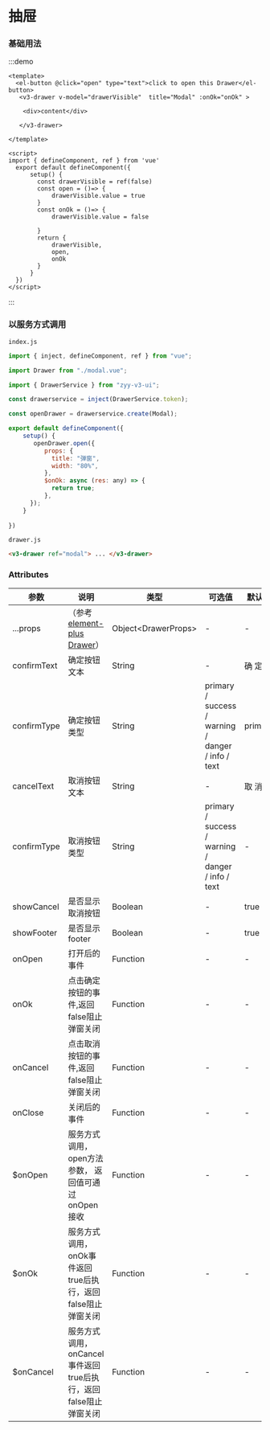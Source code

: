 # 抽屉

### 基础用法
:::demo
```vue
<template>
  <el-button @click="open" type="text">click to open this Drawer</el-button>
   <v3-drawer v-model="drawerVisible"  title="Modal" :onOk="onOk" >
    
    <div>content</div>

   </v3-drawer>
    
</template>

<script>
import { defineComponent, ref } from 'vue'
  export default defineComponent({
      setup() {
        const drawerVisible = ref(false)
        const open = ()=> {
            drawerVisible.value = true
        }
        const onOk = ()=> {
            drawerVisible.value = false

        }
        return {
            drawerVisible,
            open,
            onOk
        }
      }
  })
</script>
```
:::

### 以服务方式调用

`index.js`

```js 
import { inject, defineComponent, ref } from "vue";

import Drawer from "./modal.vue";

import { DrawerService } from "zyy-v3-ui";

const drawerservice = inject(DrawerService.token);

const openDrawer = drawerservice.create(Modal);

export default defineComponent({
    setup() {
       openDrawer.open({
          props: {
            title: "弹窗",
            width: "80%",
          },
          $onOk: async (res: any) => {
            return true;
          },
      });
    }
   
})

```

`drawer.js`

```html
<v3-drawer ref="modal"> ... </v3-drawer>
```



### Attributes
|参数|说明|类型|可选值|默认值|
|---|---|---|---|---|
|...props|（参考<a href="https://element-plus.gitee.io/zh-CN/component/drawer.html" target="_blank">element-plus Drawer</a>）|Object&lt;DrawerProps&gt;|-|-|
|confirmText|确定按钮文本|String|-|确 定|
|confirmType|确定按钮类型|String|primary / success / warning / danger / info / text|primary|
|cancelText|取消按钮文本|String|-|取 消|
|confirmType|取消按钮类型|String|primary / success / warning / danger / info / text|-|
|showCancel|是否显示取消按钮|Boolean|-|true|
|showFooter|是否显示footer|Boolean|-|true|
|onOpen|打开后的事件|Function|-|-|
|onOk|点击确定按钮的事件,返回false阻止弹窗关闭|Function|-|-|
|onCancel|点击取消按钮的事件,返回false阻止弹窗关闭|Function|-|-|
|onClose|关闭后的事件|Function|-|-|
|$onOpen|服务方式调用，open方法参数， 返回值可通过onOpen接收|Function|-|-|
|$onOk|服务方式调用，onOk事件返回true后执行，返回false阻止弹窗关闭|Function|-|-|
|$onCancel|服务方式调用，onCancel事件返回true后执行，返回false阻止弹窗关闭|Function|-|-|
